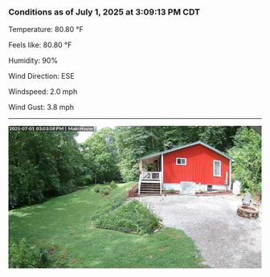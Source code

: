 ### Conditions as of July 1, 2025 at 3:09:13 PM CDT 

Temperature: 80.80 &deg;F

Feels like: 80.80 &deg;F

Humidity: 90%

Wind Direction: ESE

Windspeed: 2.0 mph

Wind Gust: 3.8 mph

---

<img src="./images/latest.jpeg"/>

